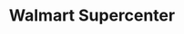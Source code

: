 ---
title: "Walmart Supercenter"
url: /mcallen/walmart-supercenter-west-nolana-avenue/
shop: supermarket
---